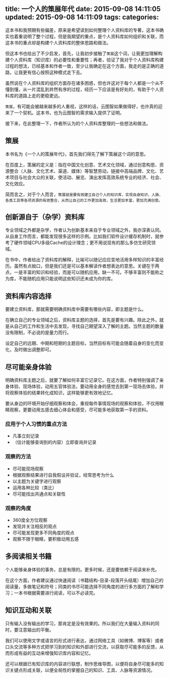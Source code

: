 title: 一个人的策展年代
date: 2015-09-08 14:11:05
updated: 2015-09-08 14:11:09
tags:
categories:
---
这本书和我预期有些偏差，原来是希望读到如何整理个人资料库的专著，这本书确实也着重说明了整个过程，但是我期望的重点，是个人资料库如何组织和关联，而这本书的重点却是构建个人资料库的整体思路和做法。

但这本书也给出了不少启发，首先，让我初步接触了`策展`这个词，让我更加理解构建个人资料库（知识库）的必要性和重要性；再者，验证了我对于个人资料库构建过程的想法，已经基本和作者一致，至少让我确定在这个方面，我走的是正确的道路，让我更有信心按照这种模式走下去。

虽然说在个人资料库的组织方面存在诸多困惑，但也许这对于每个人都是一个从不懂到懂，从一片混乱到井然有序的过程，经历一下应该是有好处的，有助于个人资料库的道路上走的更稳更远。

`策展`，有可能会被越来越多的人重视，这样的话，云图智如果做得好，也许真的迎来了一个契机。这本书，也为云图智的需求输入提供了证明。

<!-- more -->

接下来，在此整理一下，作者所认为的个人资料库整理的一些想法和做法。

## 策展

本书名为《一个人的策展年代》，首先我们得先了解下策展这个词的意思。

在百度上，策展的定义是：指在中国文化创意、艺术文化领域，通过创意构思、资源整合（人脉、文化艺术、渠道、媒体）等智慧劳动，链接中高端品牌、文化、艺术项目与社会大众的关联，使活动、展览、演出发挥高效系统专业的经济、社会、文化效应。

简而言之，对于个人而言，`策展就是要有效建立自己个人的知识库，实现自身知识、人脉、各类工具等各项资源的有效整合，从而让自己的工作更加高效，生活更加丰富，更加充满创意。`

## 创新源自于（杂学）资料库

专业领域之外都是杂学，作者认为创新基本来自于专业领域之外，我亦深表认同。从自身工作而言，都能发现很多这样的示例。比如我们软件设计缓存机制时，就参考了硬件领域CPU多级Cache的设计理念；更不用说现有的那么多仿生研究领域。

在书中，作者给出了资料库的解释，比喻可以随记应应变地活用多样知识的丰富经历。虽然有点拗口，但是我们还是可以基本解读作者想表达的意思。关键在于两点，一是丰富的知识和经验，而是可以随机应用，缺一不可。不够丰富则不能称之为库，不能随机应用只能说明这些知识还未成为你的库。


## 资料库内容选择

要建立资料库，那就需要明确资料库中需要有哪些内容，即主题是什么。

在确立自己的专业领域之后，资料库主题的选择，首先是要有兴趣。除此之外，就是从自己的工作和生活中去发现，寻找自己期望深入了解的主题。当然主题的数量没有限制，不必说的是量力而行。

设定自己的远期、中期和短期的主题目标，当然目标有可能会随着自身的变化而变化，及时做出调整即可。


## 尽可能亲身体验

明确资料库主题之后，就要了解如何丰富它记录它。在这方面，作者特别强调了亲身体验、现场体验，动用五官体验法，要动用全身的感觉去到第一现场去体验，并将观察体验的结果转化成知识，这样能够更有效地记忆。

要从身边的环境开始仔细观察和体会，重视每件事情现场的观察和体验，不仅用眼睛观察，更要动用五感去细心体会和感受，尽可能多地获取第一手的资料。

### 应用于个人习惯的重点方法

+ 凡事立刻记录
+ （估计能够查询到的内容）立即查询并记录

### 观察的方法

+ 尽可能现场观察
+ 根据观察结果进行自我假设并验证，经常思考为什么
+ 以主题为关键字进行观察
+ 运用各种比较（类比）
+ 尽可能找出共通点和关联性

### 观察的角度

+ 360度全方位观察
+ 发现并关注相反的观点
+ 尽可能发现更多不同角度的观点
+ 观察不限于眼睛，要积极动用五感


## 多阅读相关书籍

个人能够亲身体验的事务，总是有限的。更多时候，还是要依赖于阅读来补充。

在这个方面，作者建议通过快速阅读（书籍结构-目录-段落开头结尾）增加自己的阅读量，多做笔记和符号；同类的书尽可能选择不同角度的进行多方面的了解和学习；一本书根据需要进行阅读，可以不必读完。

## 知识互动和关联

只有输入没有输出的学习，那肯定是没有效果的。所以我们在大量输入资料的同时，要注意输出的平衡。

我们可以使用文字或语言的形式进行表达，通过网络工具（如微博、博客等）或者口头交流等多种方式把学习到的知识和外部进行交流，以获取尽可能多的反馈，从而形成有益的互动来增强知识库内容和记忆。

还可以根据已有知识库的内容进行联想，制作思维导图，以便将自身尽可能多的知识关键点形成关联，以便全局性的掌握自己的知识、工具、人脉等资源情况。
